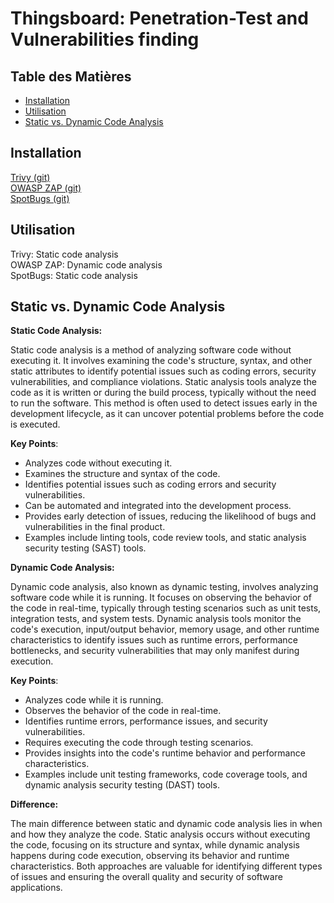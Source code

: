 # Thingsboard: Penetration-Test and Vulnerabilities finding

## Table des Matières
- [Installation](#installation)
- [Utilisation](#utilisation)
- [Static vs. Dynamic Code Analysis](#static-vs.-dynamic-code-analysis) 


## Installation

[Trivy (git)](https://github.com/aquasecurity/trivy)
<br>
[OWASP ZAP (git)](https://github.com/zaproxy/zaproxy)
<br>
[SpotBugs (git)](https://github.com/spotbugs/spotbugs)

## Utilisation

Trivy: Static code analysis<br>
OWASP ZAP: Dynamic code analysis<br>
SpotBugs: Static code analysis<br>

## Static vs. Dynamic Code Analysis

**Static Code Analysis:**

Static code analysis is a method of analyzing software code without executing it. It involves examining the code's structure, syntax, and other static attributes to identify potential issues such as coding errors, security vulnerabilities, and compliance violations. Static analysis tools analyze the code as it is written or during the build process, typically without the need to run the software. This method is often used to detect issues early in the development lifecycle, as it can uncover potential problems before the code is executed.

**Key Points**:
- Analyzes code without executing it.
- Examines the structure and syntax of the code.
- Identifies potential issues such as coding errors and security vulnerabilities.
- Can be automated and integrated into the development process.
- Provides early detection of issues, reducing the likelihood of bugs and vulnerabilities in the final product.
- Examples include linting tools, code review tools, and static analysis security testing (SAST) tools.

**Dynamic Code Analysis:**

Dynamic code analysis, also known as dynamic testing, involves analyzing software code while it is running. It focuses on observing the behavior of the code in real-time, typically through testing scenarios such as unit tests, integration tests, and system tests. Dynamic analysis tools monitor the code's execution, input/output behavior, memory usage, and other runtime characteristics to identify issues such as runtime errors, performance bottlenecks, and security vulnerabilities that may only manifest during execution.

**Key Points**:
- Analyzes code while it is running.
- Observes the behavior of the code in real-time.
- Identifies runtime errors, performance issues, and security vulnerabilities.
- Requires executing the code through testing scenarios.
- Provides insights into the code's runtime behavior and performance characteristics.
- Examples include unit testing frameworks, code coverage tools, and dynamic analysis security testing (DAST) tools.

**Difference:**

The main difference between static and dynamic code analysis lies in when and how they analyze the code. Static analysis occurs without executing the code, focusing on its structure and syntax, while dynamic analysis happens during code execution, observing its behavior and runtime characteristics. Both approaches are valuable for identifying different types of issues and ensuring the overall quality and security of software applications.


